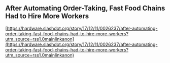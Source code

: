 ## After Automating Order-Taking, Fast Food Chains Had to Hire More Workers
  
  [https://hardware.slashdot.org/story/17/12/11/0026237/after-automating-order-taking-fast-food-chains-had-to-hire-more-workers?utm_source=rss1.0mainlinkanon](https://hardware.slashdot.org/story/17/12/11/0026237/after-automating-order-taking-fast-food-chains-had-to-hire-more-workers?utm_source=rss1.0mainlinkanon)